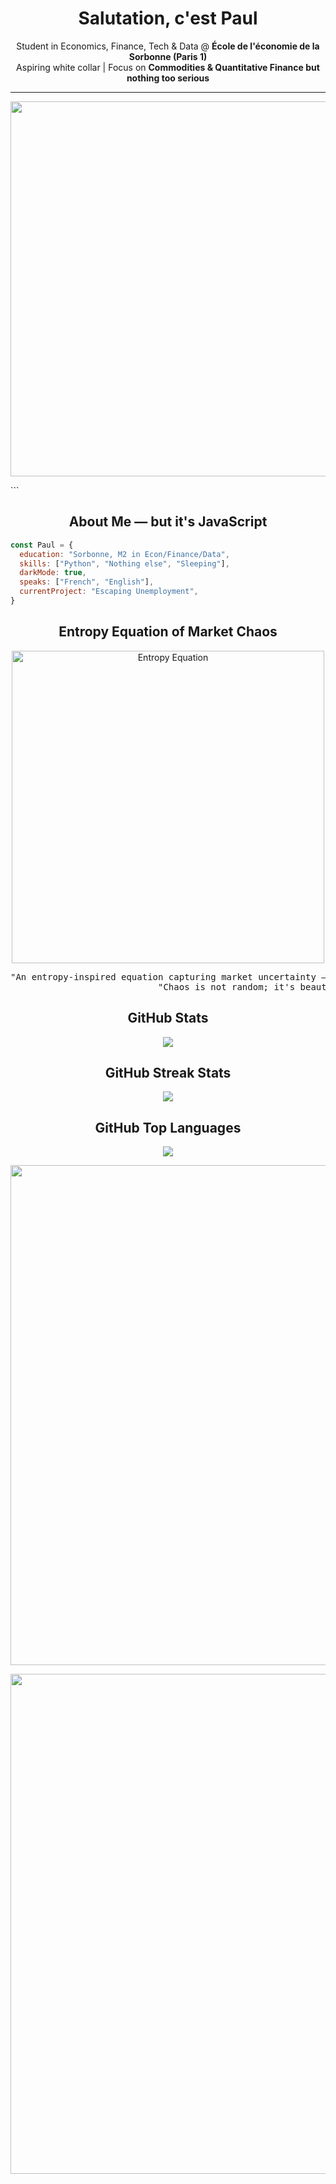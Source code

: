 <h1 align="center">Salutation, c'est Paul</h1>

<p align="center">
  Student in Economics, Finance, Tech & Data @ <strong>École de l'économie de la Sorbonne (Paris 1)</strong><br>
  Aspiring white collar | Focus on <strong>Commodities & Quantitative Finance but nothing too serious</strong><br>
</p>

---
<p align="center"> <img src="https://media.giphy.com/media/3o7abB06u9bNzA8lu8/giphy.gif" width="600" /> </p> ```


<h2 align="center">About Me — but it's JavaScript</h2>

```js
const Paul = {
  education: "Sorbonne, M2 in Econ/Finance/Data",
  skills: ["Python", "Nothing else", "Sleeping"],
  darkMode: true,
  speaks: ["French", "English"],
  currentProject: "Escaping Unemployment",
}
```

</p>

<h2 align="center">Entropy Equation of Market Chaos</h2>
<p align="center">
  <img src="https://latex.codecogs.com/png.image?\bg_white\mathcal{E}(t)%20%3D%20-%5Csum_%7Bi%3D1%7D%5En%20P_i(t)%5Clog%20P_i(t)%20%2B%20%5Cvarepsilon_t%5E%7Boil%7D" title="Entropy Equation" width="500" />
</p>
<pre>"An entropy-inspired equation capturing market uncertainty — where unpredictability meets oil-driven chaos. The higher the entropy, the wilder the market breathes."
                            "Chaos is not random; it's beautiful. Markets are just an illusion of stability." </pre>

<h2 align="center">GitHub Stats</h2>

<p align="center">
  <!-- GitHub Stats Card -->
  <img src="https://github-readme-stats.vercel.app/api?username=PaulNguyen&show_icons=true&theme=tokyonight&hide=prs" />
</p>

<h2 align="center">GitHub Streak Stats</h2>

<p align="center">
  <!-- GitHub Streak Card -->
  <img src="https://github-readme-streak-stats.herokuapp.com?user=PaulNguyen&theme=tokyonight" />
</p>

<h2 align="center">GitHub Top Languages</h2>

<p align="center">
  <!-- Top Languages Card -->
  <img src="https://github-readme-stats.vercel.app/api/top-langs/?username=PaulNguyen&layout=compact&theme=tokyonight" />
</p>



<p align="center"> <a href="https://linkedin.com/in/paulngsign"><img src="https://img.shields.io/badge/LinkedIn-CLICK%20-blue?style=flat&logo=linkedin" width="800" /></a> </p>

<p align="center">
  <img src="https://readme-jokes.vercel.app/api" width="800" />
</p>



